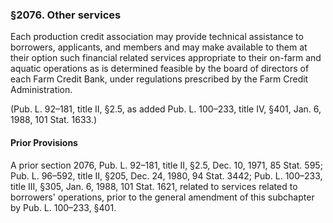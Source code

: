 ### §2076. Other services ###

Each production credit association may provide technical assistance to borrowers, applicants, and members and may make available to them at their option such financial related services appropriate to their on-farm and aquatic operations as is determined feasible by the board of directors of each Farm Credit Bank, under regulations prescribed by the Farm Credit Administration.

(Pub. L. 92–181, title II, §2.5, as added Pub. L. 100–233, title IV, §401, Jan. 6, 1988, 101 Stat. 1633.)

#### Prior Provisions ####

A prior section 2076, Pub. L. 92–181, title II, §2.5, Dec. 10, 1971, 85 Stat. 595; Pub. L. 96–592, title II, §205, Dec. 24, 1980, 94 Stat. 3442; Pub. L. 100–233, title III, §305, Jan. 6, 1988, 101 Stat. 1621, related to services related to borrowers' operations, prior to the general amendment of this subchapter by Pub. L. 100–233, §401.